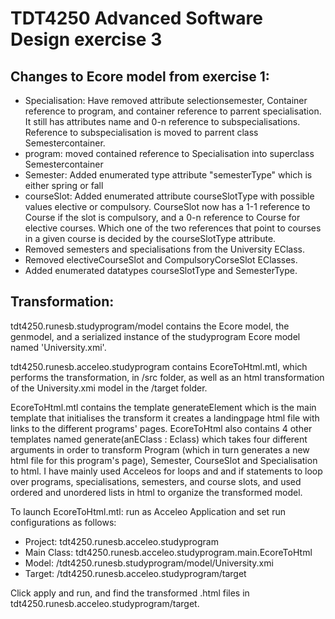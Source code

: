 # TDT4250 Advanced Software Design exercise 3
## Changes to Ecore model from exercise 1:
- Specialisation: Have removed attribute selectionsemester, Container reference to program, and container reference to parrent specialisation. It still has attributes name and 0-n reference to subspecialisations. Reference to subspecialisation is moved to parrent class Semestercontainer.
- program: moved contained reference to Specialisation into superclass Semestercontainer 
- Semester: Added enumerated type attribute "semesterType" which is either spring or fall
- courseSlot: Added enumerated attribute courseSlotType with possible values elective or compulsory. CourseSlot now has a 1-1 reference to Course if the slot is compulsory, and a 0-n reference to Course for elective courses. Which one of the two references that point to courses in a given course is decided by the courseSlotType attribute.
- Removed semesters and specialisations from the University EClass.
- Removed electiveCourseSlot and CompulsoryCorseSlot EClasses.
- Added enumerated datatypes courseSlotType and SemesterType.

## Transformation:
tdt4250.runesb.studyprogram/model contains the Ecore model, the genmodel, and a serialized instance of the studyprogram Ecore model named 'University.xmi'.

tdt4250.runesb.acceleo.studyprogram contains EcoreToHtml.mtl, which performs the transformation,  in /src folder, as well as an html transformation of the University.xmi model in the /target folder.

EcoreToHtml.mtl contains the template generateElement which is the main template that initialises the transform it creates a landingpage html file with links to the different programs' pages. EcoreToHtml also contains 4 other templates named generate(anEClass : Eclass) which takes four different arguments in order to transform Program (which in turn generates a new html file for this program's page), Semester, CourseSlot and Specialisation to html. I have mainly used Acceleos for loops and and if statements to loop over programs, specialisations, semesters, and course slots, and used ordered and unordered lists in html to organize the transformed model.

To launch EcoreToHtml.mtl: run as Acceleo Application and set run configurations as follows:
- Project: tdt4250.runesb.acceleo.studyprogram
- Main Class: tdt4250.runesb.acceleo.studyprogram.main.EcoreToHtml
- Model: /tdt4250.runesb.studyprogram/model/University.xmi
- Target: /tdt4250.runesb.acceleo.studyprogram/target

Click apply and run, and find the transformed .html files in tdt4250.runesb.acceleo.studyprogram/target.
